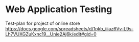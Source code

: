 #   Web Application Testing

Test-plan for project of online store  https://docs.google.com/spreadsheets/d/1pkb_iiiaz6Vv-L9s-Lh7VUXGZuKxnc19__Unie2Aj6k/edit#gid=0
